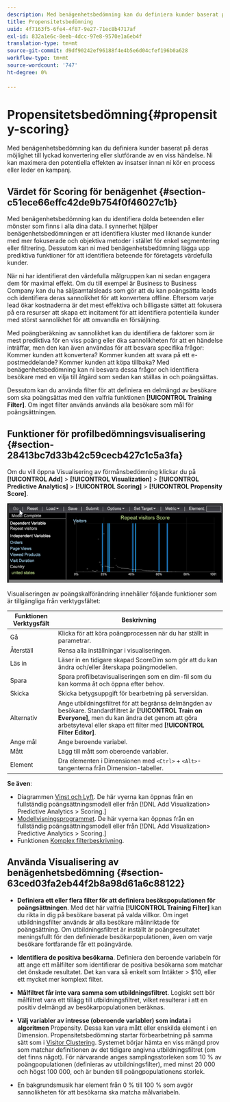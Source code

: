 ```yaml
---
description: Med benägenhetsbedömning kan du definiera kunder baserat på deras möjlighet till lyckad konvertering eller slutförande av en viss händelse. Ni kan maximera den potentiella effekten av insatser innan ni kör en process eller leder en kampanj.
title: Propensitetsbedömning
uuid: 4f7163f5-6fe4-4f87-9e27-71ec8b4717af
exl-id: 832a1e6c-8eeb-4dcc-97e8-9570e1a6eb4f
translation-type: tm+mt
source-git-commit: d9df90242ef96188f4e4b5e6d04cfef196b0a628
workflow-type: tm+mt
source-wordcount: '747'
ht-degree: 0%

---
```


# Propensitetsbedömning{#propensity-scoring}

Med benägenhetsbedömning kan du definiera kunder baserat på deras möjlighet till lyckad konvertering eller slutförande av en viss händelse. Ni kan maximera den potentiella effekten av insatser innan ni kör en process eller leder en kampanj.

## Värdet för Scoring för benägenhet {#section-c51ece66effc42de9b754f0f46027c1b}

Med benägenhetsbedömning kan du identifiera dolda beteenden eller mönster som finns i alla dina data. I synnerhet hjälper benägenhetsbedömningen er att identifiera kluster med liknande kunder med mer fokuserade och objektiva metoder i stället för enkel segmentering eller filtrering. Dessutom kan ni med benägenhetsbedömning lägga upp prediktiva funktioner för att identifiera beteende för företagets värdefulla kunder.

När ni har identifierat den värdefulla målgruppen kan ni sedan engagera dem för maximal effekt. Om du till exempel är Business to Business Company kan du ha säljsamtalsleads som gör att du kan poängsätta leads och identifiera deras sannolikhet för att konvertera offline. Eftersom varje lead ökar kostnaderna är det mest effektiva och billigaste sättet att fokusera på era resurser att skapa ett incitament för att identifiera potentiella kunder med störst sannolikhet för att omvandla en försäljning.

Med poängberäkning av sannolikhet kan du identifiera de faktorer som är mest prediktiva för en viss poäng eller öka sannolikheten för att en händelse inträffar, men den kan även användas för att besvara specifika frågor: Kommer kunden att konvertera? Kommer kunden att svara på ett e-postmeddelande? Kommer kunden att köpa tillbaka? Med benägenhetsbedömning kan ni besvara dessa frågor och identifiera besökare med en vilja till åtgärd som sedan kan ställas in och poängsättas.

Dessutom kan du använda filter för att definiera en delmängd av besökare som ska poängsättas med den valfria funktionen **[!UICONTROL Training Filter]**. Om inget filter används används alla besökare som mål för poängsättningen.

## Funktioner för profilbedömningsvisualisering {#section-28413bc7d33b42c59cecb427c1c5a3fa}

Om du vill öppna Visualisering av förmånsbedömning klickar du på **[!UICONTROL Add]** > **[!UICONTROL Visualization]** > **[!UICONTROL Predictive Analytics]** > **[!UICONTROL Scoring]** > **[!UICONTROL Propensity Score]**.

![](assets/propensity_visualization_GO.png)

Visualiseringen av poängskalförändring innehåller följande funktioner som är tillgängliga från verktygsfältet:

| Funktionen Verktygsfält | Beskrivning |
|---|---|
| Gå | Klicka för att köra poängprocessen när du har ställt in parametrar. |
| Återställ | Rensa alla inställningar i visualiseringen. |
| Läs in | Läser in en tidigare skapad ScoreDim som gör att du kan ändra och/eller återskapa poängmodellen. |
| Spara | Spara profilbetavisualiseringen som en dim-fil som du kan komma åt och öppna efter behov. |
| Skicka | Skicka betygsuppgift för bearbetning på serversidan. |
| Alternativ | Ange utbildningsfiltret för att begränsa delmängden av besökare. Standardfiltret är **[!UICONTROL Train on Everyone]**, men du kan ändra det genom att göra arbetsyteval eller skapa ett filter med **[!UICONTROL Filter Editor]**. |
| Ange mål | Ange beroende variabel. |
| Mått | Lägg till mått som oberoende variabler. |
| Element | Dra elementen i Dimensionen med `<Ctrl>` + `<Alt>`-tangenterna från Dimension-tabeller. |

**Se även**:

* Diagrammen [Vinst och Lyft](../../../../home/c-get-started/c-analysis-vis/c-visitor-propensity/c-propensity-gain-lift-chart.md#concept-0d049f6baf534f7fb97f271843ba6c4a). De här vyerna kan öppnas från en fullständig poängsättningsmodell eller från [!DNL Add Visualization> Predictive Analytics > Scoring.]
* [Modellvisningsprogrammet](../../../../home/c-get-started/c-analysis-vis/c-visitor-propensity/c-propensity-model-viewer.md#concept-d4fdf4b335c04b0ea07e70ab9a7ce9dd). De här vyerna kan öppnas från en fullständig poängsättningsmodell eller från [!DNL Add Visualization> Predictive Analytics > Scoring.]
* Funktionen [Komplex filterbeskrivning](../../../../home/c-get-started/c-analysis-vis/c-visitor-propensity/c-propensity-complex-filter.md#concept-f9c55e54837f4b5995a00bc950ce5dff).

## Använda Visualisering av benägenhetsbedömning {#section-63ced03fa2eb44f2b8a98d61a6c88122}

* **Definiera ett eller flera filter för att definiera besökspopulationen för poängsättningen**. Med det här valfria **[!UICONTROL Training Filter]** kan du rikta in dig på besökare baserat på valda villkor. Om inget utbildningsfilter används är alla besökare målinriktade för poängsättning. Om utbildningsfiltret är inställt är poängresultatet meningsfullt för den definierade besökarpopulationen, även om varje besökare fortfarande får ett poängvärde.
* **Identifiera de positiva besökarna**. Definiera den beroende variabeln för att ange ett målfilter som identifierar de positiva besökarna som matchar det önskade resultatet. Det kan vara så enkelt som Intäkter > $10, eller ett mycket mer komplext filter.
* **Målfiltret får inte vara samma som utbildningsfiltret**. Logiskt sett bör målfiltret vara ett tillägg till utbildningsfiltret, vilket resulterar i att en positiv delmängd av besökarpopulationen beräknas.
* **Välj variabler av intresse (oberoende variabler) som indata i algoritmen** Propensity. Dessa kan vara mått eller enskilda element i en Dimension. Propensitetsbedömning startar förbearbetning på samma sätt som i [Visitor Clustering](../../../../home/c-get-started/c-analysis-vis/c-visitor-cluster/c-visitor-cluster.md#concept-1c2406ef7b284a56a02daa38eaa2e73d). Systemet börjar hämta en viss mängd prov som matchar definitionen av det tidigare angivna utbildningsfiltret (om det finns något). För närvarande anges samplingsstorleken som 10 % av poängpopulationen (definieras av utbildningsfilter), med minst 20 000 och högst 100 000, och är bunden till poängpopulationens storlek.

* En bakgrundsmusik har element från 0 % till 100 % som avgör sannolikheten för att besökarna ska matcha målvariabeln.
